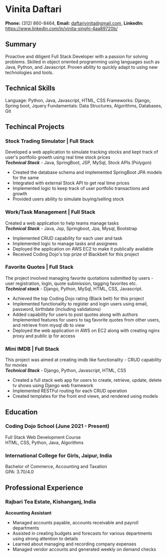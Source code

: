 # Vinita Daftari
**Phone:** (312) 860-8464, **Email:** daftarivinita@gmail.com, **LinkedIn:** https://www.linkedin.com/in/vinita-singhi-4aa89720b/

## Summary
Proactive and diligent Full Stack Developer with a passion for solving problems. Skilled in object oriented programming using languages such as Java, Python, and Javascript. Proven ability to quickly adapt to using new technologies and tools. 

## Technical Skills
Language: Python, Java, Javascript, HTML, CSS
Frameworks: Django, Spring boot, Jquery
Fundamentals: Data Structures, Algorithms, Databases, Git

## Techincal Projects

### Stock Trading Simulator | Full Stack ###
Developed a web application to simulate tracking stocks and kept track of user's portfolio growth using real time stock prices  
***Technical Stack*** - Java, SpringBoot, JSP, MySql, Stock APIs (Polygon)  
* Created the database schema and implemented SpringBoot JPA models for the same
* Integrated with external Stock API to get real time prices
* Implemented logic to keep track of user portfolio transactions and growth
* Provided users ability to simulate buying/selling stock

### Work/Task Management | Full Stack ###  
Created a web application to help teams manage tasks  
***Technical Stack*** - Java, Jsp, Springboot, Jpa, Mysql, Bootstrap    
* Implemented CRUD capability for each user and task
* Implemented logic to manage tasks and assignees
* Deployed the application on AWS EC2 to make it publically available
* Received Coding Dojo's top prize of Blackbelt for this project

### Favorite Quotes | Full Stack ###    
The project involved managing favorite quotations submitted by users - user registration, login, quote submission, tagging favorites etc.  
***Technical stack*** - Django, Python, MySql, HTML, CSS, Javascript.  
* Achieved the top Coding Dojo rating (Black belt) for this project
* Implemented functionality to register and login users using email, password, birthdate (including validations)
* Added capability for users to post quotes along with authors
Implemented features for users to tag favorite quotes from other users, and retrieve from mysql db to view
* Deployed the web application in AWS on EC2 along with creating nginx proxy and public ip for access

### Mini IMDB | Full Stack ###
This project was aimed at creating imdb like functionality - CRUD capability for movies  
***Technical Stack*** - Django, Python, Javascript, HTML, CSS
* Created a full stack web app for users to create, retrieve, update, delete tv shows using Django web framework
* Implemented RESTFul routing for each CRUD operation
* Created templates for the front end views, and rendered using models

## Education
### Coding Dojo School (June 2021 - Present)   
Full Stack Web Development Course  
HTML, CSS, Python, Java, Algorithms
 
### International College for Girls, Jaipur, India  
Bachelor of Commerce, Accounting and Taxation  
GPA: 3.70/4.0  

## Professional Experience
### Rajbari Tea Estate, Kishanganj, India  
**Accounting Assistant**  
* Managed accounts payable, accounts receivable and payroll departments
* Assisted in creating budgets and forecasts for various departments using strong attention to details
* Learned about managing and recording company expenses
* Managed vendor accounts and generated weekly on demand checks
